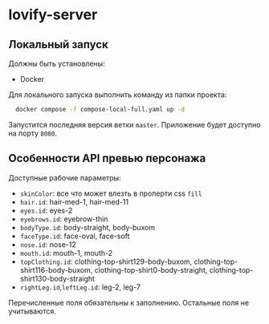 # lovify-server

## Локальный запуск

Должны быть установлены:
- Docker

Для локального запуска выполнить команду из папки проекта:

```bash
  docker compose -f compose-local-full.yaml up -d
```

Запустится последняя версия ветки `master`. Приложение будет доступно на порту `8080`.

## Особенности API превью персонажа

Доступные рабочие параметры:
- `skinColor`: все что может влезть в проперти css `fill`
- `hair.id`: hair-med-1, hair-med-11
- `eyes.id`: eyes-2
- `eyebrows.id`: eyebrow-thin
- `bodyType.id`: body-straight, body-buxom
- `faceType.id`: face-oval, face-soft
- `nose.id`: nose-12
- `mouth.id`: mouth-1, mouth-2
- `topClothing.id`: clothing-top-shirt129-body-buxom, clothing-top-shirt116-body-buxom, clothing-top-shirt0-body-straight,
clothing-top-shirt130-body-straight
- `rightLeg.id`,`leftLeg.id`: leg-2, leg-7

Перечисленные поля обязательны к заполнению. Остальные поля не учитываются.